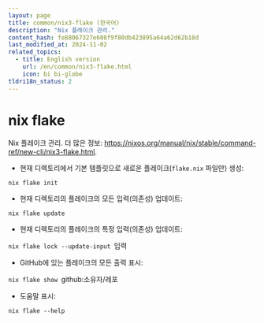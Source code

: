```yaml
---
layout: page
title: common/nix3-flake (한국어)
description: "Nix 플레이크 관리."
content_hash: fe88067327e608f9f80db423895a64a62d62b18d
last_modified_at: 2024-11-02
related_topics:
  - title: English version
    url: /en/common/nix3-flake.html
    icon: bi bi-globe
tldri18n_status: 2
---
```

# nix flake

Nix 플레이크 관리.
더 많은 정보: <https://nixos.org/manual/nix/stable/command-ref/new-cli/nix3-flake.html>.

- 현재 디렉토리에서 기본 템플릿으로 새로운 플레이크(`flake.nix` 파일만) 생성:

`nix flake init`

- 현재 디렉토리의 플레이크의 모든 입력(의존성) 업데이트:

`nix flake update`

- 현재 디렉토리의 플레이크의 특정 입력(의존성) 업데이트:

`nix flake lock --update-input `<span class="tldr-var badge badge-pill bg-dark-lm bg-white-dm text-white-lm text-dark-dm font-weight-bold">입력</span>

- GitHub에 있는 플레이크의 모든 출력 표시:

`nix flake show `<span class="tldr-var badge badge-pill bg-dark-lm bg-white-dm text-white-lm text-dark-dm font-weight-bold">github:소유자/레포</span>

- 도움말 표시:

`nix flake --help`
